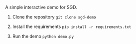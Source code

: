 A simple interactive demo for SGD.

1. Clone the repository
```git clone sgd-demo```

2. Install the requirements
```pip install -r requirements.txt```

3. Run the demo
```python demo.py```